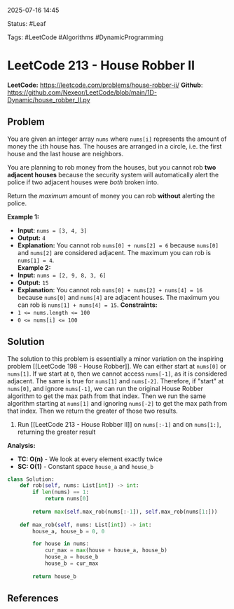 2025-07-16 14:45

Status: #Leaf

Tags: #LeetCode #Algorithms #DynamicProgramming 

# LeetCode 213 - House Robber II
**LeetCode:** https://leetcode.com/problems/house-robber-ii/
**Github**: https://github.com/Nexeor/LeetCode/blob/main/1D-Dynamic/house_robber_II.py
## Problem
You are given an integer array `nums` where `nums[i]` represents the amount of money the `i`th house has. The houses are arranged in a circle, i.e. the first house and the last house are neighbors.

You are planning to rob money from the houses, but you cannot rob **two adjacent houses** because the security system will automatically alert the police if two adjacent houses were _both_ broken into.

Return the _maximum_ amount of money you can rob **without** alerting the police.

**Example 1:**
- **Input**: `nums = [3, 4, 3]`
- **Output:** `4`
- **Explanation:** You cannot rob `nums[0] + nums[2] = 6` because `nums[0]` and `nums[2]` are considered adjacent. The maximum you can rob is `nums[1] = 4`.  
**Example 2:**
- **Input:** `nums = [2, 9, 8, 3, 6]`
- **Output:** `15`
- **Explanation**: You cannot rob `nums[0] + nums[2] + nums[4] = 16` because `nums[0]` and `nums[4]` are adjacent houses. The maximum you can rob is `nums[1] + nums[4] = 15`. 
**Constraints:**
- `1 <= nums.length <= 100`
- `0 <= nums[i] <= 100`
## Solution
The solution to this problem is essentially a minor variation on the inspiring problem [[LeetCode 198 - House Robber]]. We can either start at `nums[0]` or `nums[1]`. If we start at `0`, then we cannot access `nums[-1]`, as it is considered adjacent. The same is true for `nums[1]` and `nums[-2]`. Therefore, if "start" at `nums[0]`, and ignore `nums[-1]`, we can run the original House Robber algorithm to get the max path from that index. Then we run the same algorithm starting at `nums[1]` and ignoring `nums[-2]` to get the max path from that index. Then we return the greater of those two results.
1) Run [[LeetCode 213 - House Robber II]] on `nums[:-1]` and on `nums[1:]`, returning the greater result

**Analysis:**
- **TC: O(n)** - We look at every element exactly twice
- **SC: O(1)** - Constant space `house_a` and `house_b`
```python
class Solution:
    def rob(self, nums: List[int]) -> int:
        if len(nums) == 1:
            return nums[0]
            
        return max(self.max_rob(nums[:-1]), self.max_rob(nums[1:]))
    
    def max_rob(self, nums: List[int]) -> int:
        house_a, house_b = 0, 0

        for house in nums:
            cur_max = max(house + house_a, house_b)
            house_a = house_b
            house_b = cur_max
        
        return house_b
```
## References
